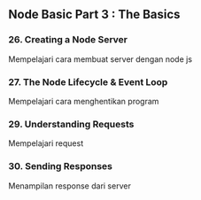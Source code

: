## Node Basic Part 3 : The Basics

### 26. Creating a Node Server

Mempelajari cara membuat server dengan node js

### 27. The Node Lifecycle & Event Loop

Mempelajari cara menghentikan program

### 29. Understanding Requests

Mempelajari request

### 30. Sending Responses

Menampilan response dari server
